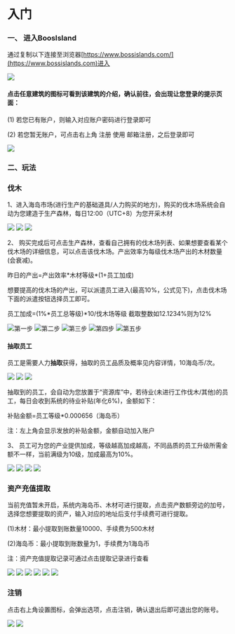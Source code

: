 # 入门

### 一、 进入BoosIsland

通过复制以下连接至浏览器[https://www.bossislands.com/](https://www.bossislands.com)进入

![](<.gitbook/assets/图片 1.png>)

#### 点击任意建筑的图标可看到该建筑的介绍，确认前往，会出现让您登录的提示页面：

(1) 若您已有账户，则输入对应账户密码进行登录即可

(2) 若您暂无账户，可点击右上角 注册 使用 邮箱注册，之后登录即可

![](.gitbook/assets/图片2.png)

### 二、玩法

### 伐木

1、进入海岛市场(进行生产的基础道具/人力购买的地方)，购买的伐木场系统会自动为您建造于生产森林，每日12:00（UTC+8）为您开采木材

![](<.gitbook/assets/图片 3.png>) ![](<.gitbook/assets/图片1 (1).png>) ![](<.gitbook/assets/图片2 (2).png>)

2、 购买完成后可点击生产森林，查看自己拥有的伐木场列表、如果想要查看某个伐木场的详细信息，可以点击该伐木场。产出效率为每级伐木场产出的木材数量(会衰减)。

&#x20;                                               昨日的产出=产出效率\*木材等级\*(1+员工加成)

&#x20;想要提高的伐木场的产出，可以派遣员工进入(最高10%，公式见下)，点击伐木场下面的派遣按钮选择员工即可。

&#x20;                                员工加成=(1%\*员工总等级)\*10/伐木场等级  截取整数如12.1234%则为12%

![第一步](<.gitbook/assets/图片 4.png>) ![第二步](.gitbook/assets/1.jpg) ![第三步](.gitbook/assets/2.jpg) ![第四步](.gitbook/assets/3.jpg) ![第五步](.gitbook/assets/4.jpg)

#### 抽取员工

&#x20;      员工是需要人力**抽取**获得，抽取的员工品质及概率见内容详情，10海岛币/次。

![](.gitbook/assets/5.jpg) ![](.gitbook/assets/6.jpg) ![](.gitbook/assets/7.jpg)

&#x20;      抽取到的员工，会自动为您放置于“资源库”中，若待业(未进行工作伐木/其他)的员工，每日会收到系统的待业补贴(年化6%)，金额如下：

&#x20;                                                补贴金额=员工等级\*0.000656（海岛币）

&#x20;                                       注：左上角会显示发放的补贴金额，金额自动加入账户



3、 员工可为您的产业提供加成，等级越高加成越高，不同品质的员工升级所需金额不一样，当前满级为10级，加成最高为10%。

![](.gitbook/assets/9.jpg) ![](<.gitbook/assets/10 (1).jpg>) ![](<.gitbook/assets/11 (1).jpg>) ![](.gitbook/assets/12.jpg)

### &#x20;资产充值提取

当前充值暂未开启，系统内海岛币、木材可进行提取，点击资产数额旁边的加号，选择您想要提取的资产，输入对应的地址后支付手续费可进行提取。

(1)木材：最小提取到账数量10000、手续费为500木材

(2)海岛币：最小提取到账数量为1，手续费为1海岛币

&#x20;注：资产充值提取记录可通过点击提取记录进行查看

![](.gitbook/assets/13.jpg) ![](.gitbook/assets/14.jpg) ![](.gitbook/assets/15.jpg) ![](.gitbook/assets/16.jpg) ![](.gitbook/assets/17.jpg) ![](.gitbook/assets/18.jpg)

### 注销

点击右上角设置图标，会弹出选项，点击注销，确认退出后即可退出您的账号。

![](.gitbook/assets/19.jpg) ![](.gitbook/assets/20.jpg)
